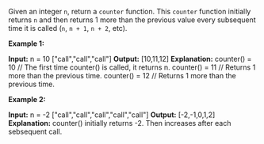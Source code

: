 Given an integer `n`, return a  `counter`  function. This  `counter`  function initially returns `n` and then returns 1 more than the previous value every subsequent time it is called (`n`,  `n + 1`,  `n + 2`, etc).

**Example 1:**

**Input:** 
n = 10 
["call","call","call"]
**Output:** [10,11,12]
**Explanation:** counter() = 10 // The first time counter() is called, it returns n.
counter() = 11 // Returns 1 more than the previous time.
counter() = 12 // Returns 1 more than the previous time.

**Example 2:**

**Input:** 
n = -2
["call","call","call","call","call"]
**Output:** [-2,-1,0,1,2]
**Explanation:** counter() initially returns -2. Then increases after each sebsequent call.
